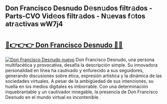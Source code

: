 ## Don Francisco Desnudo D𝚎sn𝚞dos filtr𝚊dos - Parts-CVO Vid𝚎os filtr𝚊dos - N𝚞evas f𝚘tos atr𝚊ctivas wW7j4

# <h2><a href="http://mb04d0.tromn.icu/?c=Don+Francisco+Desnudo">🔗👉👉👉 Don Francisco Desnudo 🔗🔗</a></h2>

[![Don Francisco Desnudo nuevo](https://i.imgur.com/pEAQMta.gif)](http://mb04d0.tromn.icu/?c=Don+Francisco+Desnudo)
Don Francisco Desnudo, una persona multifacética y provocativa, desafía la descripción simple. Su innovadora personalidad en línea ha cautivado y enfurecido a sus seguidores, generando discusiones sobre ética, expresión artística y la dinámica de las sociedades virtuales. A pesar de la ambigüedad de sus intenciones, su huella en los medios digitales es imborrable. Con una determinación inquebrantable y un cautivador innegable, la presencia de Don Francisco Desnudo en el mundo virtual es incontenible.
